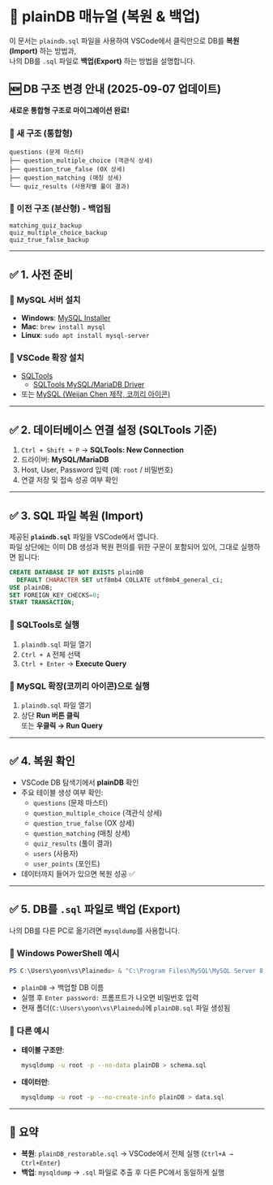 # 📘 plainDB 매뉴얼 (복원 & 백업)

이 문서는 `plaindb.sql` 파일을 사용하여 VSCode에서 클릭만으로 DB를 **복원(Import)** 하는 방법과,  
나의 DB를 `.sql` 파일로 **백업(Export)** 하는 방법을 설명합니다.

## 🆕 DB 구조 변경 안내 (2025-09-07 업데이트)

**새로운 통합형 구조로 마이그레이션 완료!**

### 🔵 새 구조 (통합형)
```
questions (문제 마스터)
├── question_multiple_choice (객관식 상세)
├── question_true_false (OX 상세)  
├── question_matching (매칭 상세)
└── quiz_results (사용자별 풀이 결과)
```

### 🔴 이전 구조 (분산형) - 백업됨
```
matching_quiz_backup
quiz_multiple_choice_backup
quiz_true_false_backup
```

---

## ✅ 1. 사전 준비

### 📌 MySQL 서버 설치
- **Windows**: [MySQL Installer](https://dev.mysql.com/downloads/installer/)
- **Mac**: `brew install mysql`
- **Linux**: `sudo apt install mysql-server`

### 📌 VSCode 확장 설치
- [SQLTools](https://marketplace.visualstudio.com/items?itemName=mtxr.sqltools)  
  + [SQLTools MySQL/MariaDB Driver](https://marketplace.visualstudio.com/items?itemName=mtxr.sqltools-driver-mysql)  
- 또는 [MySQL (Weijan Chen 제작, 코끼리 아이콘)](https://marketplace.visualstudio.com/items?itemName=cweijan.vscode-mysql-client2)

---

## ✅ 2. 데이터베이스 연결 설정 (SQLTools 기준)

1. `Ctrl + Shift + P` → **SQLTools: New Connection**
2. 드라이버: **MySQL/MariaDB**
3. Host, User, Password 입력 (예: `root` / 비밀번호)
4. 연결 저장 및 접속 성공 여부 확인

---

## ✅ 3. SQL 파일 복원 (Import)

제공된 **`plaindb.sql`** 파일을 VSCode에서 엽니다.  
파일 상단에는 이미 DB 생성과 복원 편의를 위한 구문이 포함되어 있어, 그대로 실행하면 됩니다:

```sql
CREATE DATABASE IF NOT EXISTS plainDB
  DEFAULT CHARACTER SET utf8mb4 COLLATE utf8mb4_general_ci;
USE plainDB;
SET FOREIGN_KEY_CHECKS=0;
START TRANSACTION;
```

### 🔹 SQLTools로 실행
1. `plaindb.sql` 파일 열기
2. `Ctrl + A` 전체 선택
3. `Ctrl + Enter` → **Execute Query**

### 🔹 MySQL 확장(코끼리 아이콘)으로 실행
1. `plaindb.sql` 파일 열기
2. 상단 **Run 버튼 클릭**  
   또는 **우클릭 → Run Query**

---

## ✅ 4. 복원 확인

- VSCode DB 탐색기에서 **plainDB** 확인
- 주요 테이블 생성 여부 확인:
  - `questions` (문제 마스터)
  - `question_multiple_choice` (객관식 상세)
  - `question_true_false` (OX 상세)
  - `question_matching` (매칭 상세)
  - `quiz_results` (풀이 결과)
  - `users` (사용자)
  - `user_points` (포인트)
- 데이터까지 들어가 있으면 복원 성공 ✅

---

## ✅ 5. DB를 `.sql` 파일로 백업 (Export)

나의 DB를 다른 PC로 옮기려면 `mysqldump`를 사용합니다.

### 📌 Windows PowerShell 예시
```powershell
PS C:\Users\yoon\vs\Plainedu> & "C:\Program Files\MySQL\MySQL Server 8.0\bin\mysqldump.exe" -u root -p plainDB > plainDB.sql
```

- `plainDB` → 백업할 DB 이름
- 실행 후 `Enter password:` 프롬프트가 나오면 비밀번호 입력
- 현재 폴더(`C:\Users\yoon\vs\Plainedu`)에 `plainDB.sql` 파일 생성됨

### 📌 다른 예시
- **테이블 구조만**:  
  ```bash
  mysqldump -u root -p --no-data plainDB > schema.sql
  ```
- **데이터만**:  
  ```bash
  mysqldump -u root -p --no-create-info plainDB > data.sql
  ```

---

## 📌 요약

- **복원**: `plainDB_restorable.sql` → VSCode에서 전체 실행 (`Ctrl+A → Ctrl+Enter`)
- **백업**: `mysqldump` → `.sql` 파일로 추출 후 다른 PC에서 동일하게 실행
